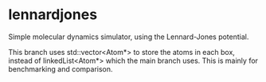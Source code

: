 lennardjones
============
Simple molecular dynamics simulator, using the Lennard-Jones potential.

This branch uses std::vector<Atom*> to store the atoms in each box, instead of linkedList<Atom*> which the main branch uses. This is mainly for benchmarking and comparison.
